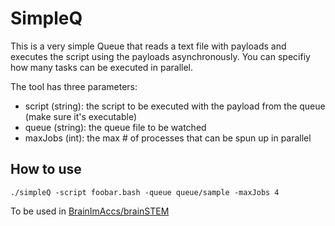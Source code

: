 # SimpleQ

This is a very simple Queue that reads a text file with payloads and executes the script using the payloads asynchronously. You can specifiy how many tasks can be executed in parallel.

The tool has three parameters: 
* script (string): the script to be executed with the payload from the queue (make sure it's executable)
* queue (string): the queue file to be watched
* maxJobs (int): the max # of processes that can be spun up in parallel

## How to use
```
./simpleQ -script foobar.bash -queue queue/sample -maxJobs 4
```

To be used in [BrainImAccs/brainSTEM](https://github.com/BrainImAccs/BrainSTEM)